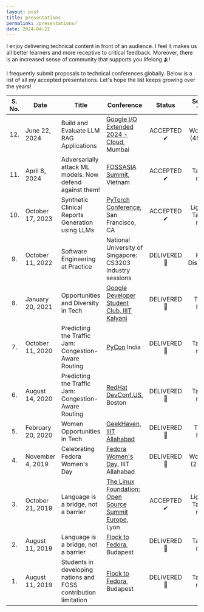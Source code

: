 ```yaml
---
layout: post
title: presentations
permalink: /presentations/
date: 2024-04-22
---
```


I enjoy delivering technical content in front of an audience. I feel it makes us all better learners and more receptive to critical feedback. Moreover, there is an increased sense of community that supports you lifelong 🫂! 

I frequently submit proposals to technical conferences globally. Below is a list of all my accepted presentations. Let's hope the list keeps growing over the years!

| S. No. | Date | Title | Conference | Status | Session Type | Links |
| :----: | ---- | ---- | ---- | :----: | :----: | :---: |
| 12. | June 22, 2024 | Build and Evaluate LLM RAG Applications | [Google I/O Extended 2024 - Cloud](https://gdg.community.dev/events/details/google-gdg-cloud-mumbai-presents-google-io-extended-2024-cloud/), Mumbai | ACCEPTED ✔ | Workshop (45 mins) |
| 11. | April 8, 2024 | Adversarially attack ML models. Now defend against them! | [FOSSASIA Summit](https://eventyay.com/e/55d2a466), Vietnam | ACCEPTED ✔ | Talk (25 mins) |
| 10. | October 17, 2023 | Synthetic Clinical Reports Generation using LLMs | [PyTorch Conference](https://pytorch.org/blog/pytorch-conference-2023/), San Francisco, CA | ACCEPTED ✔ | Lightning Talk (10 mins) | |
| 9. | October 11, 2022 | Software Engineering at Practice | National University of Singapore: CS3203 Industry sessions | DELIVERED 🎤 | Panel Discussion | [Article](https://tinyurl.com/bdhw3phn) |
| 8. | January 20, 2021 | Opportunities and Diversity in Tech | [Google Developer Student Club, IIIT Kalyani](https://gdsc.community.dev/indian-institute-of-information-technology-kalyani-india/) | DELIVERED 🎤 | Talk (1 hour) | [Recording](https://tinyurl.com/5zw6sp63) |
| 7. | October 11, 2020 | Predicting the Traffic Jam: Congestion-Aware Routing | [PyCon](https://in.pycon.org/2024/) India | DELIVERED 🎤 | Talk (30 mins) | [Recording](tinyurl.com/2zzt9f8z) |
| 6. | August 14, 2020 | Predicting the Traffic Jam: Congestion-Aware Routing | [RedHat DevConf.US](https://www.devconf.info/us/), Boston | DELIVERED 🎤 | Talk (30 mins) | [Recording](https://www.youtube.com/watch?v=I8v9iQEitLI&list=PLU1vS0speL2b0fPKGvJ5asKOvNPkrCHC7&index=50) |
| 5. | February 20, 2020 | Women Opportunities in Tech | [GeekHaven, IIIT Allahabad](https://geekhaven.iiita.ac.in/) | DELIVERED 🎤 | Talk (1 hour) | [Slides](https://github.com/OrionStar25/Delivered-Conference-Talks/blob/master/Women%20Opportunites.pdf) |
| 4. | November 4, 2019 | Celebrating Fedora Women's Day | [Fedora Women's Day](https://communityblog.fedoraproject.org/tag/fedora-womens-day/), IIIT Allahabad | DELIVERED 🎤 | Workshop (2 hours) | [Article](https://orionstar25.github.io/blog/2019/fwd-19/), [Feedback](https://docs.google.com/forms/d/16LKPPOnSsJwJoaVCwZ2pxRlBwKZgAdi4ieVlb9R6pzw/edit#responses) |
| 3. | October 21, 2019  | Language is a bridge, not a barrier | [The Linux Foundation: Open Source Summit Europe](https://events.linuxfoundation.org/open-source-summit-europe/), Lyon | ACCEPTED ✔ | Lightning Talk (10 mins) | [Slides](https://github.com/OrionStar25/Delivered-Conference-Talks/tree/master/Flock%20to%20Fedora/Outreachy%20Showcase) |
| 2. | August 11, 2019 | Language is a bridge, not a barrier | [Flock to Fedora](https://flocktofedora.org/), Budapest | DELIVERED 🎤 | Talk (15 mins) | [Recording](tinyurl.com/hy5ja3sf) |
| 1. | August 11, 2019 | Students in developing nations and FOSS contribution limitation | [Flock to Fedora](https://flocktofedora.org/), Budapest | DELIVERED 🎤 | Talk (30 mins) | [Recording](tinyurl.com/3x5dvd4w) |
